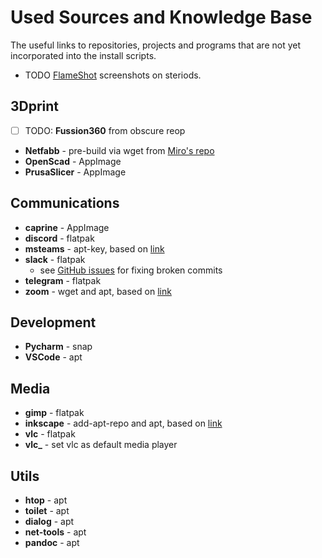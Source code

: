 # Used Sources and Knowledge Base

The useful links to repositories, projects and programs that are not yet incorporated into the install scripts.

- TODO [FlameShot](https://github.com/flameshot-org/flameshot) screenshots on steriods.

## 3Dprint

- [ ] TODO: **Fussion360** from obscure reop
- **Netfabb** - pre-build via wget from [Miro's repo](https://github.com/3DprintFIT/netfabb-basic-download/releases)
- **OpenScad** - AppImage
- **PrusaSlicer** - AppImage

## Communications

- **caprine** - AppImage
- **discord** - flatpak
- **msteams** - apt-key, based on [link](https://pureinfotech.com/install-microsoft-teams-linux/)
- **slack** - flatpak
  - see [GitHub issues](https://github.com/flathub/com.slack.Slack/issues/168) for fixing broken commits
- **telegram** - flatpak
- **zoom** - wget and apt, based on [link](https://linuxize.com/post/how-to-install-zoom-on-ubuntu-20-04/)

## Development

- **Pycharm** - snap
- **VSCode** - apt

## Media

- **gimp** - flatpak
- **inkscape** - add-apt-repo and apt, based on [link](https://inkscape.org/release/inkscape-1.0.2/gnulinux/ubuntu/ppa/dl/)
- **vlc** - flatpak
- **vlc_** - set vlc as default media player

## Utils

- **htop** - apt
- **toilet** - apt
- **dialog** - apt
- **net-tools** - apt
- **pandoc** - apt